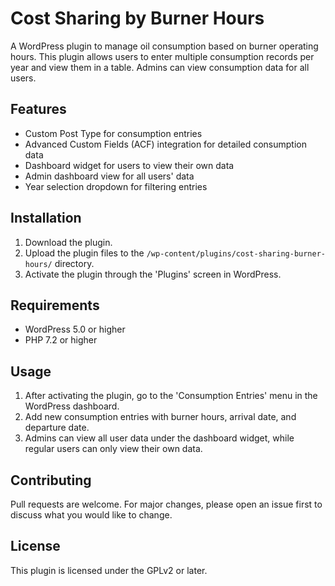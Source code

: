 # Cost Sharing by Burner Hours

A WordPress plugin to manage oil consumption based on burner operating hours. This plugin allows users to enter multiple consumption records per year and view them in a table. Admins can view consumption data for all users.

## Features

- Custom Post Type for consumption entries
- Advanced Custom Fields (ACF) integration for detailed consumption data
- Dashboard widget for users to view their own data
- Admin dashboard view for all users' data
- Year selection dropdown for filtering entries

## Installation

1. Download the plugin.
2. Upload the plugin files to the `/wp-content/plugins/cost-sharing-burner-hours/` directory.
3. Activate the plugin through the 'Plugins' screen in WordPress.

## Requirements

- WordPress 5.0 or higher
- PHP 7.2 or higher

## Usage

1. After activating the plugin, go to the 'Consumption Entries' menu in the WordPress dashboard.
2. Add new consumption entries with burner hours, arrival date, and departure date.
3. Admins can view all user data under the dashboard widget, while regular users can only view their own data.

## Contributing

Pull requests are welcome. For major changes, please open an issue first to discuss what you would like to change.

## License

This plugin is licensed under the GPLv2 or later.
